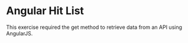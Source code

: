 Angular Hit List
====================
This exercise required the get method to retrieve data from an API using AngularJS.